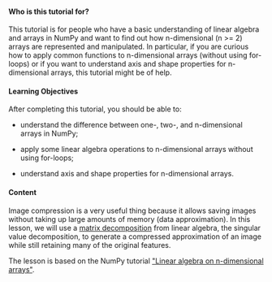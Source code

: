 

#### Who is this tutorial for?
This tutorial is for people who have a basic understanding of linear algebra and arrays in NumPy and 
want to find out how n-dimensional (n >= 2) arrays are represented and manipulated. In particular, 
if you are curious how to apply common functions to n-dimensional arrays (without using for-loops) 
or if you want to understand axis and shape properties for n-dimensional arrays, this tutorial might be of help.

#### Learning Objectives
After completing this tutorial, you should be able to:

- understand the difference between one-, two-, and n-dimensional arrays in NumPy;

- apply some linear algebra operations to n-dimensional arrays without using for-loops;

- understand axis and shape properties for n-dimensional arrays.

#### Content
Image compression is a very useful thing because it allows saving images without taking up large amounts of memory (data approximation).
In this lesson, we will use a [matrix decomposition](https://en.wikipedia.org/wiki/Matrix_decomposition) from linear algebra,
the singular value decomposition, to generate a compressed approximation of an image while still retaining many of the original features. 

The lesson is based on the NumPy tutorial ["Linear algebra on n-dimensional arrays"](https://numpy.org/numpy-tutorials/content/tutorial-svd.html).



